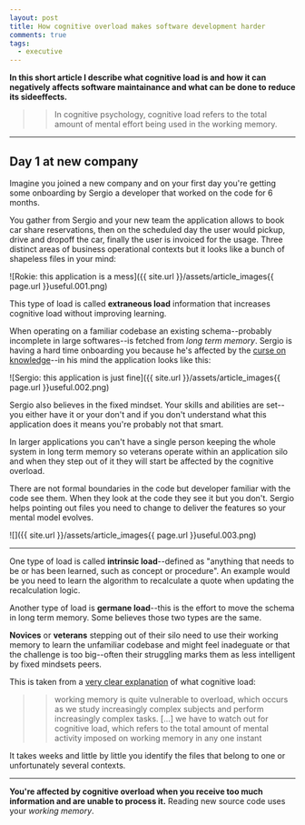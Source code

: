```yaml
---
layout: post
title: How cognitive overload makes software development harder
comments: true
tags:
  - executive
---
```


**In this short article I describe what cognitive load is and how it can negatively affects software maintainance and what can be done to reduce its sideeffects.**

>> In cognitive psychology, cognitive load refers to the total amount of mental effort being used in the working memory.


---

## Day 1 at new company

Imagine you joined a new company and on your first day you're getting some onboarding by Sergio a developer that worked on the code for 6 months.

You gather from Sergio and your new team the application allows to book car share reservations, then on the scheduled day the user would pickup, drive and dropoff the car, finally the user is invoiced for the usage. Three distinct areas of business operational contexts but it looks like a bunch of shapeless files in your mind:

![Rokie: this application is a mess]({{ site.url }}/assets/article_images{{ page.url }}useful.001.png)

This type of load is called **extraneous load** information that increases cognitive load without improving learning.

When operating on a familiar codebase an existing schema--probably incomplete in large softwares--is fetched from *long term memory*. Sergio is having a hard time onboarding you because he's affected by the [curse on knowledge](https://en.wikipedia.org/wiki/Curse_of_knowledge)--in his mind the application looks like this:

![Sergio: this application is just fine]({{ site.url }}/assets/article_images{{ page.url }}useful.002.png)

Sergio also believes in the fixed mindset. Your skills and abilities are set--you either have it or your don't and if you don't understand what this application does it means you're probably not that smart.

In larger applications you can't have a single person keeping the whole system in long term memory so veterans operate within an application silo and when they step out of it they will start be affected by the cognitive overload.

There are not formal boundaries in the code but developer familiar with the code see them. When they look at the code they see it but you don't. Sergio helps pointing out files you need to change to deliver the features so your mental model evolves.

![]({{ site.url }}/assets/article_images{{ page.url }}useful.003.png)

---

One type of load is called **intrinsic load**--defined as "anything that needs to be or has been learned, such as concept or procedure". An example would be you need to learn the algorithm to recalculate a quote when updating the recalculation logic.

Another type of load is **germane load**--this is the effort to move the schema in long term memory. Some believes those two types are the same.








**Novices** or **veterans** stepping out of their silo need to use their working memory to learn the unfamiliar codebase and might feel inadeguate or that the challenge is too big--often their struggling marks them as less intelligent by fixed mindsets peers. 

This is taken from a [very clear explanation](http://theelearningcoach.com/learning/what-is-cognitive-load/) of what cognitive load:

>> working memory is quite vulnerable to overload, which occurs as we study increasingly complex subjects and perform increasingly complex tasks. [...] we have to watch out for cognitive load, which refers to the total amount of mental activity imposed on working memory in any one instant



It takes weeks and little by little you identify the files that belong to one or unfortunately several contexts.

---

**You're affected by cognitive overload when you receive too much information and are unable to process it.** Reading new source code uses your *working memory*.
